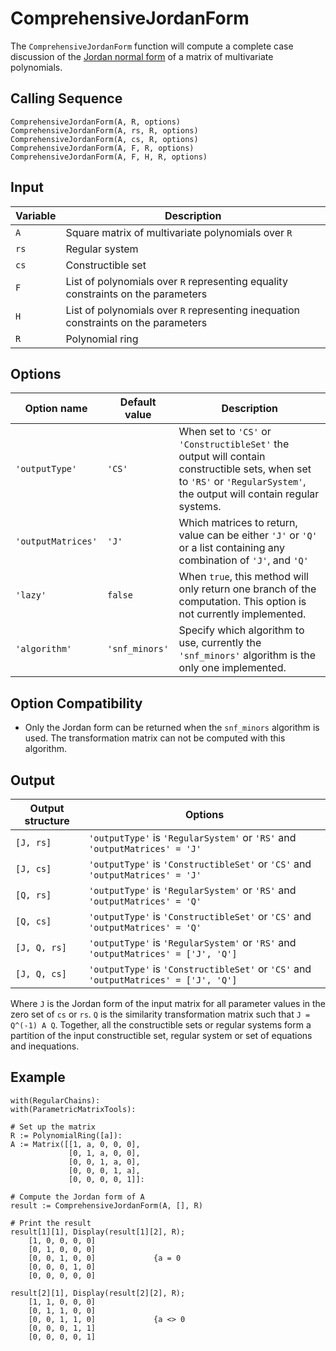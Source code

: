 # ComprehensiveJordanForm
The `ComprehensiveJordanForm` function will compute a complete case discussion of the [Jordan normal form](https://en.wikipedia.org/wiki/Jordan_normal_form) of a matrix of multivariate polynomials.

## Calling Sequence
```
ComprehensiveJordanForm(A, R, options)
ComprehensiveJordanForm(A, rs, R, options)
ComprehensiveJordanForm(A, cs, R, options)
ComprehensiveJordanForm(A, F, R, options)
ComprehensiveJordanForm(A, F, H, R, options)
```

## Input

| Variable | Description |
| - | - |
| `A`  | Square matrix of multivariate polynomials over `R` |
| `rs` | Regular system |
| `cs` | Constructible set |
| `F`  | List of polynomials over `R` representing equality constraints on the parameters |
| `H`  | List of polynomials over `R` representing inequation constraints on the parameters |
| `R`  | Polynomial ring |

## Options

| Option name | Default value | Description |
| - | - | - |
| `'outputType'` | `'CS'` | When set to `'CS'` or `'ConstructibleSet'` the output will contain constructible sets, when set to `'RS'` or `'RegularSystem'`, the output will contain regular systems. |
| `'outputMatrices'` | `'J'` | Which matrices to return, value can be either `'J'` or `'Q'` or a list containing any combination of `'J'`, and `'Q'` |
| `'lazy'` | `false` | When `true`, this method will only return one branch of the computation. This option is not currently implemented. |
| `'algorithm'` | `'snf_minors'` | Specify which algorithm to use, currently the `'snf_minors'` algorithm is the only one implemented. |

## Option Compatibility
- Only the Jordan form can be returned when the `snf_minors` algorithm is used. The transformation matrix can not be computed with this algorithm.

## Output

| Output structure | Options |
| - | - |
| `[J, rs]` | `'outputType'` is `'RegularSystem'` or `'RS'` and `'outputMatrices' = 'J'` |
| `[J, cs]` | `'outputType'` is `'ConstructibleSet'` or `'CS'` and `'outputMatrices' = 'J'` |
| `[Q, rs]` | `'outputType'` is `'RegularSystem'` or `'RS'` and `'outputMatrices' = 'Q'` |
| `[Q, cs]` | `'outputType'` is `'ConstructibleSet'` or `'CS'` and `'outputMatrices' = 'Q'` |
| `[J, Q, rs]` | `'outputType'` is `'RegularSystem'` or `'RS'` and `'outputMatrices' = ['J', 'Q']` |
| `[J, Q, cs]` | `'outputType'` is `'ConstructibleSet'` or `'CS'` and `'outputMatrices' = ['J', 'Q']` |

Where `J` is the Jordan form of the input matrix for all parameter values in the zero set of `cs` or `rs`. `Q` is the similarity transformation matrix  such that `J = Q^(-1) A Q`. Together, all the constructible sets or regular systems form a partition of the input constructible set, regular system or set of equations and inequations.

## Example
```
with(RegularChains):
with(ParametricMatrixTools):

# Set up the matrix
R := PolynomialRing([a]):
A := Matrix([[1, a, 0, 0, 0],
             [0, 1, a, 0, 0],
             [0, 0, 1, a, 0],
             [0, 0, 0, 1, a],
             [0, 0, 0, 0, 1]]:

# Compute the Jordan form of A
result := ComprehensiveJordanForm(A, [], R)

# Print the result
result[1][1], Display(result[1][2], R);
    [1, 0, 0, 0, 0]
    [0, 1, 0, 0, 0]
    [0, 0, 1, 0, 0]             {a = 0
    [0, 0, 0, 1, 0]
    [0, 0, 0, 0, 0]

result[2][1], Display(result[2][2], R);
    [1, 1, 0, 0, 0]
    [0, 1, 1, 0, 0]
    [0, 0, 1, 1, 0]             {a <> 0
    [0, 0, 0, 1, 1]
    [0, 0, 0, 0, 1]
```
